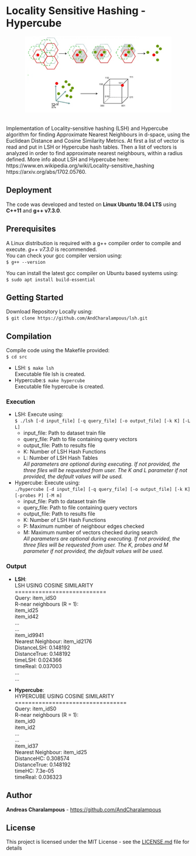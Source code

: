 # Locality Sensitive Hashing - Hypercube
<p align="center">
  <img width = 400 height = 209 src="lsh_img.png">
</p>
<br />Implementation of Locality-sensitive hashing (LSH) and Hypercube algorithm for finding Approximate Nearest Neighbours in d-space, using the Euclidean Distance and Cosine Similarity Metrics. At first a list of vector is read and put in LSH or Hypercube hash tables. Then a list of vectors is analyzed in order to find approximate nearest neighbours, within a radius defined. More info about LSH and Hypercube here: 
<br />https://www.en.wikipedia.org/wiki/Locality-sensitive_hashing
<br />https://arxiv.org/abs/1702.05760.

## Deployment

The code was developed and tested on **Linux Ubuntu 18.04 LTS** using **C++11** and **g++ v7.3.0**.

## Prerequisites

A Linux distribution is required with a g++ compiler order to compile and execute. _g++ v7.3.0_ is recommended.
<br />You can check your gcc compiler version using:
<br />``` $ g++ --version ```

You can install the latest gcc compiler on Ubuntu based systems using:
<br />``` $ sudo apt install build-essential ``` 

## Getting Started
Download Repository Locally using:
<br /> ```$ git clone https://github.com/AndCharalampous/lsh.git ```

## Compilation
Compile code using the Makefile provided:
<br /> ```$ cd src```
* LSH: ```$ make lsh```
<br /> Executable file lsh is created.
* Hypercube:```$ make hypercube```
<br /> Executable file hypercube is created.

### Execution
* LSH: Execute using:
<br /> ```$ ./lsh [-d input_file] [-q query_file] [-o output_file] [-k K] [-L L]```
  * input_file: Path to dataset train file
  * query_file: Path to file containing query vectors
  * output_file: Path to results file
  * K: Number of LSH Hash Functions
  * L: Number of LSH Hash Tables
<br />_All parameters are optional during executing. If not provided, the three files will be requested from user. The K and L parameter if not provided, the default values will be used._
* Hypercube: Execute using:
<br /> ```./hypercube [-d input_file] [-q query_file] [-o output_file] [-k K] [-probes P] [-M m]```
  * input_file: Path to dataset train file
  * query_file: Path to file containing query vectors
  * output_file: Path to results file
  * K: Number of LSH Hash Functions
  * P: Maximum number of neighbour edges checked
  * M: Maximum number of vectors checked during search
<br />_All parameters are optional during executing. If not provided, the three files will be requested from user. The K, probes and M parameter if not provided, the default values will be used._

### Output
* **LSH**:
<br />LSH USING COSINE SIMILARITY
<br />===========================
<br />Query: item_idS0
<br />R-near neighbours (R = 1):
<br />  item_id25
<br />  item_id42
<br />  ...
<br />  ...
<br />  item_id9941
<br />Nearest Neighbour: item_id2176
<br />DistanceLSH: 0.148192
<br />DistanceTrue: 0.148192
<br />timeLSH: 0.024366
<br />timeReal: 0.037003
<br />...
<br />...

* **Hypercube**:
<br />HYPERCUBE USING COSINE SIMILARITY
<br />=================================
<br />Query: item_idS0
<br />R-near neighbours (R = 1):
<br />  item_id0
<br />  item_id2
<br />  ...
<br />  ...
<br />  item_id37
<br />Nearest Neighbour: item_id25
<br />DistanceHC: 0.308574
<br />DistanceTrue: 0.148192
<br />timeHC: 7.3e-05
<br />timeReal: 0.036323

## Author
**Andreas Charalampous** - https://github.com/AndCharalampous

## License

This project is licensed under the MIT License - see the [LICENSE.md](LICENSE.md) file for details
